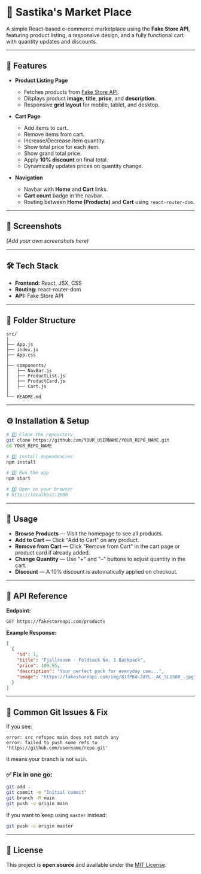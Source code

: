 # 🛒 Sastika's Market Place

A simple React-based e-commerce marketplace using the **Fake Store API**, featuring product listing, a responsive design, and a fully functional cart with quantity updates and discounts.

---

## 🚀 Features

- **Product Listing Page**
  - Fetches products from [Fake Store API](https://fakestoreapi.com/).
  - Displays product **image**, **title**, **price**, and **description**.
  - Responsive **grid layout** for mobile, tablet, and desktop.

- **Cart Page**
  - Add items to cart.
  - Remove items from cart.
  - Increase/Decrease item quantity.
  - Show total price for each item.
  - Show grand total price.
  - Apply **10% discount** on final total.
  - Dynamically updates prices on quantity change.

- **Navigation**
  - Navbar with **Home** and **Cart** links.
  - **Cart count** badge in the navbar.
  - Routing between **Home (Products)** and **Cart** using `react-router-dom`.

---

## 📸 Screenshots

*(Add your own screenshots here)*

---

## 🛠️ Tech Stack

- **Frontend:** React, JSX, CSS
- **Routing:** react-router-dom
- **API:** Fake Store API

---

## 📂 Folder Structure

```
src/
│
├── App.js
├── index.js
├── App.css
│
├── components/
│   ├── NavBar.js
│   ├── ProductList.js
│   ├── ProductCard.js
│   ├── Cart.js
│
└── README.md
```

---

## ⚙️ Installation & Setup

```bash
# 1️⃣ Clone the repository
git clone https://github.com/YOUR_USERNAME/YOUR_REPO_NAME.git
cd YOUR_REPO_NAME

# 2️⃣ Install dependencies
npm install

# 3️⃣ Run the app
npm start

# 4️⃣ Open in your browser
# http://localhost:3000
```

---

## 🛒 Usage

- **Browse Products** — Visit the homepage to see all products.
- **Add to Cart** — Click "Add to Cart" on any product.
- **Remove from Cart** — Click "Remove from Cart" in the cart page or product card if already added.
- **Change Quantity** — Use "+" and "–" buttons to adjust quantity in the cart.
- **Discount** — A 10% discount is automatically applied on checkout.

---

## 🧩 API Reference

**Endpoint:**  
```
GET https://fakestoreapi.com/products
```

**Example Response:**
```json
[
  {
    "id": 1,
    "title": "Fjallraven - Foldsack No. 1 Backpack",
    "price": 109.95,
    "description": "Your perfect pack for everyday use...",
    "image": "https://fakestoreapi.com/img/81fPKd-2AYL._AC_SL1500_.jpg"
  }
]
```

---

## 🐛 Common Git Issues & Fix

If you see:
```
error: src refspec main does not match any
error: failed to push some refs to 'https://github.com/username/repo.git'
```

It means your branch is not `main`.

### ✅ Fix in one go:
```bash
git add .
git commit -m "Initial commit"
git branch -M main
git push -u origin main
```

If you want to keep using `master` instead:
```bash
git push -u origin master
```

---

## 📜 License
This project is **open source** and available under the [MIT License](LICENSE).
